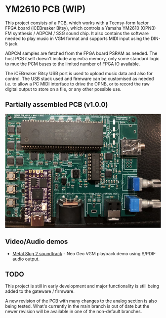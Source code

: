 # YM2610 PCB (WIP)

This project consists of a PCB, which works with a Teensy-form factor FPGA board (iCEBreaker Bitsy), which controls a Yamaha YM2610 (OPNB) FM synthesis / ADPCM / SSG sound chip. It also contains the software needed to play music in VGM format and supports MIDI input using the DIN-5 jack.

ADPCM samples are fetched from the FPGA board PSRAM as needed. The host PCB itself doesn't include any extra memory, only some standard logic to mux the PCM buses to the limited number of FPGA IO available.

The iCEBreaker Bitsy USB port is used to upload music data and also for control. The USB stack used and firmware can be customised as needed i.e. to allow a PC MIDI interface to drive the OPNB, or to record the raw digital output to store on a file, or any other possible use.

## Partially assembled PCB (v1.0.0)

![v1.0.0 PCB partially assembled](photo/pcb2.jpg)

## Video/Audio demos

* [Metal Slug 2 soundtrack](https://www.youtube.com/watch?v=nlexW8DgMvw) - Neo Geo VGM playback demo using S/PDIF audio output.

## TODO

This project is still in early development and major functionality is still being added to the gateware / firmware.

A new revision of the PCB with many changes to the analog section is also being tested. What's currently in the main branch is out of date but the newer revision will be available in one of the non-default branches.

